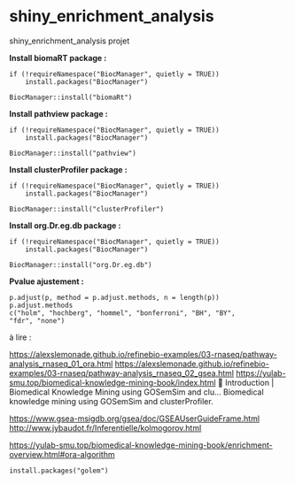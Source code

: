 # shiny_enrichment_analysis
shiny_enrichment_analysis projet 


**Install biomaRT package :** 

```
if (!requireNamespace("BiocManager", quietly = TRUE))
    install.packages("BiocManager")

BiocManager::install("biomaRt")
```


**Install pathview package :** 

```
if (!requireNamespace("BiocManager", quietly = TRUE))
    install.packages("BiocManager")

BiocManager::install("pathview")
```

**Install clusterProfiler package :**

```
if (!requireNamespace("BiocManager", quietly = TRUE))
    install.packages("BiocManager")

BiocManager::install("clusterProfiler")
```
**Install org.Dr.eg.db package :**
```
if (!requireNamespace("BiocManager", quietly = TRUE))
    install.packages("BiocManager")

BiocManager::install("org.Dr.eg.db")
```
**Pvalue ajustement :**

```
p.adjust(p, method = p.adjust.methods, n = length(p))
p.adjust.methods
c("holm", "hochberg", "hommel", "bonferroni", "BH", "BY",
"fdr", "none")
```
à lire :

https://alexslemonade.github.io/refinebio-examples/03-rnaseq/pathway-analysis_rnaseq_01_ora.html
https://alexslemonade.github.io/refinebio-examples/03-rnaseq/pathway-analysis_rnaseq_02_gsea.html
https://yulab-smu.top/biomedical-knowledge-mining-book/index.html
📖 Introduction | Biomedical Knowledge Mining using GOSemSim and clu...
Biomedical knowledge mining using GOSemSim and clusterProfiler.

https://www.gsea-msigdb.org/gsea/doc/GSEAUserGuideFrame.html
http://www.jybaudot.fr/Inferentielle/kolmogorov.html

https://yulab-smu.top/biomedical-knowledge-mining-book/enrichment-overview.html#ora-algorithm 

```
install.packages("golem")
```
